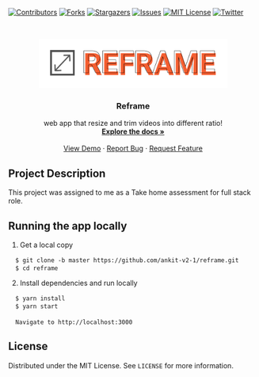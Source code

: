 <!-- PROJECT SHIELDS -->
<!--
*** I'm using markdown "reference style" links for readability.
*** Reference links are enclosed in brackets [ ] instead of parentheses ( ).
*** See the bottom of this document for the declaration of the reference variables
*** for contributors-url, forks-url, etc. This is an optional, concise syntax you may use.
*** https://www.markdownguide.org/basic-syntax/#reference-style-links
-->
[![Contributors][contributors-shield]][contributors-url]
[![Forks][forks-shield]][forks-url]
[![Stargazers][stars-shield]][stars-url]
[![Issues][issues-shield]][issues-url]
[![MIT License][license-shield]][license-url]
[![Twitter][twitter-shield]][twitter-url]


<!-- PROJECT LOGO -->
<br />
<p align="center">
  <a href="https://github.com/ankit-v2-1/reframe">
    <img src="https://github.com/ankit-v2-1/reframe/blob/master/src/assets/logo.png" alt="Logo" width="380" height="100">
  </a>

  <h3 align="center">Reframe</h3>

  <p align="center">
web app that resize and trim videos into different ratio!
    <br />
    <a href="https://github.com/ankit-v2-1/reframe"><strong>Explore the docs »</strong></a>
    <br />
    <br />
    <a href="https://reframe.pages.dev/">View Demo</a>
    ·
    <a href="https://github.com/ankit-v2-1/reframe/issues">Report Bug</a>
    ·
    <a href="https://github.com/ankit-v2-1/reframe/issues">Request Feature</a>
  </p>
</p>

## Project Description

This project was assigned to me as a Take home assessment for full stack role.


## Running the app locally

 1. Get a local copy
  ```
    $ git clone -b master https://github.com/ankit-v2-1/reframe.git
    $ cd reframe
  ```
2. Install dependencies and run locally
  
  ```
    $ yarn install
    $ yarn start

    Navigate to http://localhost:3000
  ```


<!-- LICENSE -->
## License

Distributed under the MIT License. See `LICENSE` for more information.




<!-- MARKDOWN LINKS & IMAGES -->
<!-- https://www.markdownguide.org/basic-syntax/#reference-style-links -->
[contributors-shield]: https://img.shields.io/github/contributors/ankit-v2-1/reframe.svg?style=for-the-badge
[contributors-url]: https://github.com/ankit-v2-1/reframe/graphs/contributors
[forks-shield]: https://img.shields.io/github/forks/ankit-v2-1/reframe.svg?style=for-the-badge
[forks-url]: https://github.com/ankit-v2-1/reframe/network/members
[stars-shield]: https://img.shields.io/github/stars/ankit-v2-1/reframe.svg?style=for-the-badge
[stars-url]: https://github.com/ankit-v2-1/reframe/stargazers
[issues-shield]: https://img.shields.io/github/issues/ankit-v2-1/reframe.svg?style=for-the-badge
[issues-url]: https://github.com/ankit-v2-1/reframe/issues
[license-shield]: https://img.shields.io/github/license/ankit-v2-1/reframe.svg?style=for-the-badge
[license-url]: https://github.com/ankit-v2-1/reframe/blob/dev/LICENSE
[twitter-shield]: https://img.shields.io/twitter/follow/ankit_v2_1?style=for-the-badge&color=09f&labelColor=black.svg&logo=twitter&label=@ankit_v2_1
[twitter-url]: https://twitter.com/ankit_v2_1


